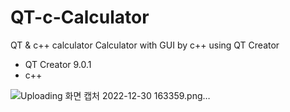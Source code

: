 # QT-c-Calculator
QT &amp; c++ calculator
Calculator with GUI by c++ using QT Creator

* QT Creator 9.0.1
* c++

![Uploading 화면 캡처 2022-12-30 163359.png…]()
